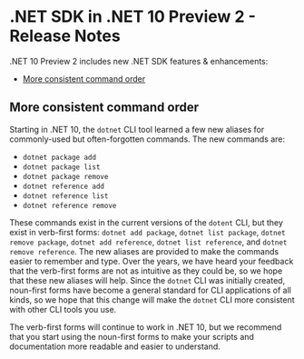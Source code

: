 # .NET SDK in .NET 10 Preview 2 - Release Notes

.NET 10 Preview 2 includes new .NET SDK features & enhancements:

- [More consistent command order](#more-consistent-command-order)

## More consistent command order

Starting in .NET 10, the `dotnet` CLI tool learned a few new aliases for commonly-used but often-forgotten commands. The new commands are:

* `dotnet package add`
* `dotnet package list`
* `dotnet package remove`
* `dotnet reference add`
* `dotnet reference list`
* `dotnet reference remove`

These commands exist in the current versions of the `dotent` CLI, but they exist in verb-first forms:
`dotnet add package`, `dotnet list package`, `dotnet remove package`, `dotnet add reference`, `dotnet list reference`, and `dotnet remove reference`.
The new aliases are provided to make the commands easier to remember and type.
Over the years, we have heard your feedback that the verb-first forms are not as intuitive as they could be, so we hope that these new aliases will help.
Since the `dotnet` CLI was initially created, noun-first forms have become a general standard for CLI applications of all kinds, so we hope that this change will make the `dotnet` CLI more consistent with other CLI tools you use.

The verb-first forms will continue to work in .NET 10, but we recommend that you start using the noun-first forms to make your scripts and documentation more readable and easier to understand.